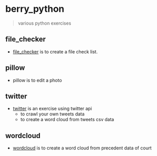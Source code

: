 # berry_python
> various python exercises

## file_checker
- [file_checker](http://qiita.com/berry-clione/items/415421d3a7abcba188bf) is to create a file check list.

## pillow
- pillow is to edit a photo

## twitter
- [twitter](http://qiita.com/berry-clione/items/2338d415ac1109782102) is an exercise using twitter api
    + to crawl your own tweets data
    + to create a word cloud from tweets csv data

## wordcloud
- [wordcloud](http://qiita.com/berry-clione/items/f76ba92b4298898b6fd3) is to create a word cloud from precedent data of court
